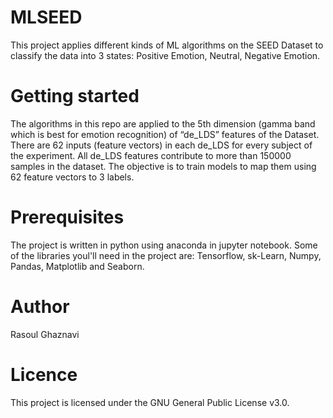 # MLSEED
This project applies different kinds of ML algorithms on the SEED Dataset to classify the data into 3 states: Positive Emotion, Neutral, Negative Emotion.

# Getting started
The algorithms in this repo are applied to the 5th dimension (gamma band which is best for emotion recognition) of “de_LDS” features of the Dataset. There are 62 inputs (feature vectors) in each de_LDS for every subject of the experiment. All de_LDS features contribute to 
more than 150000 samples in the dataset. The objective is to train models to map them using 62 feature vectors to 3 labels.

# Prerequisites
The project is written in python using anaconda in jupyter notebook. Some of the libraries youl'll need in the project are:
Tensorflow,
sk-Learn,
Numpy,
Pandas,
Matplotlib and
Seaborn.

# Author
Rasoul Ghaznavi

# Licence 
This project is licensed under the GNU General Public License v3.0.

